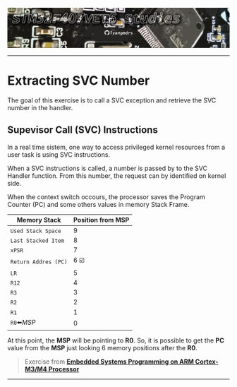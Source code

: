 ![header](https://github.com/lyangmdrs/extracting_SVC_number_exercise/blob/develop/Img/header.png)
***
# Extracting SVC Number

The goal of this exercise is to call a SVC exception and retrieve the SVC number in the handler.

## Supevisor Call (SVC) Instructions 

In a real time sistem, one way to access privileged kernel resources from a user task is using SVC instructions.

When a SVC instructions is called, a number is passed by to the SVC Handler function. From this number, the request can by identified on kernel side.

When the context switch occours, the processor saves the Program Counter (PC) and some others values in memory Stack Frame.

|Memory Stack           |Position from MSP   |
|-----------------------|-------------------|
|`Used Stack Space`     |9|
|`Last Stacked Item`    |8|
|`xPSR`                 |7|
|`Return Addres (PC)`   |6 ☑️|
|`LR`                   |5|
|`R12`                  |4|
|`R3`                   |3|
|`R2`                   |2|
|`R1`                   |1|
|`R0`⬅️*MSP*            |0|
 

At this point, the **MSP** will be pointing to **R0**. So, it is possible to get the **PC** value from the **MSP** just looking 6 memory positions after the **R0**.

> Exercise from [**Embedded Systems Programming on ARM Cortex-M3/M4 Processor**](https://www.udemy.com/course/embedded-system-programming-on-arm-cortex-m3m4/)

***
